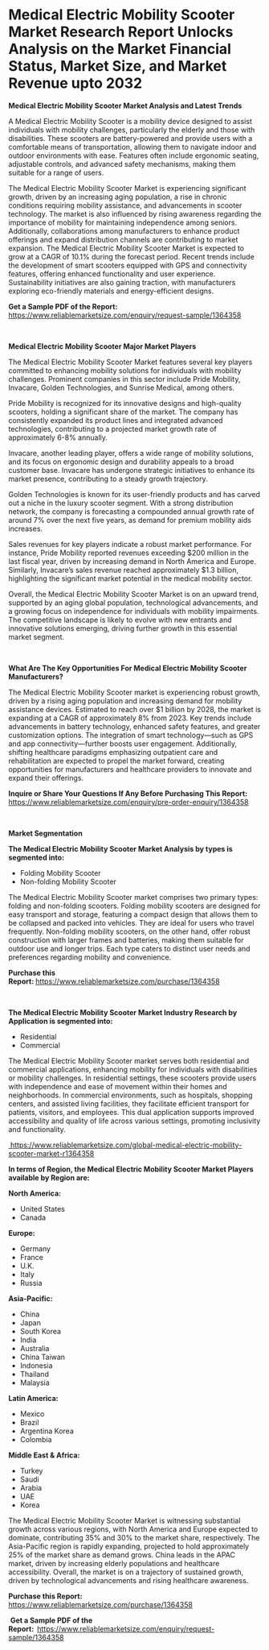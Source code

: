 <p><h1>Medical Electric Mobility Scooter Market Research Report Unlocks Analysis on the Market Financial Status, Market Size, and Market Revenue upto 2032</h1></p><p><strong>Medical Electric Mobility Scooter Market Analysis and Latest Trends</strong></p>
<p><p>A Medical Electric Mobility Scooter is a mobility device designed to assist individuals with mobility challenges, particularly the elderly and those with disabilities. These scooters are battery-powered and provide users with a comfortable means of transportation, allowing them to navigate indoor and outdoor environments with ease. Features often include ergonomic seating, adjustable controls, and advanced safety mechanisms, making them suitable for a range of users.</p><p>The Medical Electric Mobility Scooter Market is experiencing significant growth, driven by an increasing aging population, a rise in chronic conditions requiring mobility assistance, and advancements in scooter technology. The market is also influenced by rising awareness regarding the importance of mobility for maintaining independence among seniors. Additionally, collaborations among manufacturers to enhance product offerings and expand distribution channels are contributing to market expansion. The Medical Electric Mobility Scooter Market is expected to grow at a CAGR of 10.1% during the forecast period. Recent trends include the development of smart scooters equipped with GPS and connectivity features, offering enhanced functionality and user experience. Sustainability initiatives are also gaining traction, with manufacturers exploring eco-friendly materials and energy-efficient designs.</p></p>
<p><strong>Get a Sample PDF of the Report:&nbsp;</strong> <a href="https://www.reliablemarketsize.com/enquiry/request-sample/1364358?utm_campaign=3021&utm_medium=2&utm_source=Github&utm_content=ia&utm_term=14042025&utm_id=medical-electric-mobility-scooter">https://www.reliablemarketsize.com/enquiry/request-sample/1364358</a></p>
<p>&nbsp;</p>
<p><strong>Medical Electric Mobility Scooter Major Market Players</strong></p>
<p><p>The Medical Electric Mobility Scooter Market features several key players committed to enhancing mobility solutions for individuals with mobility challenges. Prominent companies in this sector include Pride Mobility, Invacare, Golden Technologies, and Sunrise Medical, among others.</p><p>Pride Mobility is recognized for its innovative designs and high-quality scooters, holding a significant share of the market. The company has consistently expanded its product lines and integrated advanced technologies, contributing to a projected market growth rate of approximately 6-8% annually. </p><p>Invacare, another leading player, offers a wide range of mobility solutions, and its focus on ergonomic design and durability appeals to a broad customer base. Invacare has undergone strategic initiatives to enhance its market presence, contributing to a steady growth trajectory.</p><p>Golden Technologies is known for its user-friendly products and has carved out a niche in the luxury scooter segment. With a strong distribution network, the company is forecasting a compounded annual growth rate of around 7% over the next five years, as demand for premium mobility aids increases.</p><p>Sales revenues for key players indicate a robust market performance. For instance, Pride Mobility reported revenues exceeding $200 million in the last fiscal year, driven by increasing demand in North America and Europe. Similarly, Invacare’s sales revenue reached approximately $1.3 billion, highlighting the significant market potential in the medical mobility sector.</p><p>Overall, the Medical Electric Mobility Scooter Market is on an upward trend, supported by an aging global population, technological advancements, and a growing focus on independence for individuals with mobility impairments. The competitive landscape is likely to evolve with new entrants and innovative solutions emerging, driving further growth in this essential market segment.</p></p>
<p>&nbsp;</p>
<p><strong>What Are The Key Opportunities For Medical Electric Mobility Scooter Manufacturers?</strong></p>
<p><p>The Medical Electric Mobility Scooter market is experiencing robust growth, driven by a rising aging population and increasing demand for mobility assistance devices. Estimated to reach over $1 billion by 2028, the market is expanding at a CAGR of approximately 8% from 2023. Key trends include advancements in battery technology, enhanced safety features, and greater customization options. The integration of smart technology—such as GPS and app connectivity—further boosts user engagement. Additionally, shifting healthcare paradigms emphasizing outpatient care and rehabilitation are expected to propel the market forward, creating opportunities for manufacturers and healthcare providers to innovate and expand their offerings.</p></p>
<p><strong>Inquire or Share Your Questions If Any Before Purchasing This Report:</strong> <a href="https://www.reliablemarketsize.com/enquiry/pre-order-enquiry/1364358?utm_campaign=3021&utm_medium=2&utm_source=Github&utm_content=ia&utm_term=14042025&utm_id=medical-electric-mobility-scooter">https://www.reliablemarketsize.com/enquiry/pre-order-enquiry/1364358</a></p>
<p>&nbsp;</p>
<p><strong>Market Segmentation</strong></p>
<p><strong>The Medical Electric Mobility Scooter Market Analysis by types is segmented into:</strong></p>
<p><ul><li>Folding Mobility Scooter</li><li>Non-folding Mobility Scooter</li></ul></p>
<p><p>The Medical Electric Mobility Scooter market comprises two primary types: folding and non-folding scooters. Folding mobility scooters are designed for easy transport and storage, featuring a compact design that allows them to be collapsed and packed into vehicles. They are ideal for users who travel frequently. Non-folding mobility scooters, on the other hand, offer robust construction with larger frames and batteries, making them suitable for outdoor use and longer trips. Each type caters to distinct user needs and preferences regarding mobility and convenience.</p></p>
<p><strong>Purchase this Report:&nbsp;</strong><a href="https://www.reliablemarketsize.com/purchase/1364358?utm_campaign=3021&utm_medium=2&utm_source=Github&utm_content=ia&utm_term=14042025&utm_id=medical-electric-mobility-scooter">https://www.reliablemarketsize.com/purchase/1364358</a></p>
<p>&nbsp;</p>
<p><strong>The Medical Electric Mobility Scooter Market Industry Research by Application is segmented into:</strong></p>
<p><ul><li>Residential</li><li>Commercial</li></ul></p>
<p><p>The Medical Electric Mobility Scooter market serves both residential and commercial applications, enhancing mobility for individuals with disabilities or mobility challenges. In residential settings, these scooters provide users with independence and ease of movement within their homes and neighborhoods. In commercial environments, such as hospitals, shopping centers, and assisted living facilities, they facilitate efficient transport for patients, visitors, and employees. This dual application supports improved accessibility and quality of life across various settings, promoting inclusivity and functionality.</p></p>
<p><a href="https://www.reliablemarketsize.com/global-medical-electric-mobility-scooter-market-r1364358?utm_campaign=3021&utm_medium=2&utm_source=Github&utm_content=ia&utm_term=14042025&utm_id=medical-electric-mobility-scooter">&nbsp;https://www.reliablemarketsize.com/global-medical-electric-mobility-scooter-market-r1364358</a></p>
<p><strong>In terms of Region, the Medical Electric Mobility Scooter Market Players available by Region are:</strong></p>
<p>
    <p> <strong> North America: </strong>
        <ul>
            <li>United States</li>
            <li>Canada</li>
        </ul>
        </p> 
    <p> <strong> Europe: </strong>
        <ul>
            <li>Germany</li>
            <li>France</li>
            <li>U.K.</li>
            <li>Italy</li>
            <li>Russia</li>
        </ul>
        </p> 
    <p> <strong> Asia-Pacific: </strong>
        <ul>
            <li>China</li>
            <li>Japan</li>
            <li>South Korea</li>
            <li>India</li>
            <li>Australia</li>
            <li>China Taiwan</li>
            <li>Indonesia</li>
            <li>Thailand</li>
            <li>Malaysia</li>
        </ul>
        </p> 
    <p> <strong> Latin America: </strong>
        <ul>
            <li>Mexico</li>
            <li>Brazil</li>
            <li>Argentina Korea</li>
            <li>Colombia</li>
        </ul>
        </p> 
    <p> <strong> Middle East & Africa: </strong>
        <ul>
            <li>Turkey</li>
            <li>Saudi</li>
            <li>Arabia</li>
            <li>UAE</li>
            <li>Korea</li>
        </ul>
    </p>
    </p>
<p><p>The Medical Electric Mobility Scooter Market is witnessing substantial growth across various regions, with North America and Europe expected to dominate, contributing 35% and 30% to the market share, respectively. The Asia-Pacific region is rapidly expanding, projected to hold approximately 25% of the market share as demand grows. China leads in the APAC market, driven by increasing elderly populations and healthcare accessibility. Overall, the market is on a trajectory of sustained growth, driven by technological advancements and rising healthcare awareness.</p></p>
<p><strong>Purchase this Report: </strong><a href="https://www.reliablemarketsize.com/purchase/1364358?utm_campaign=3021&utm_medium=2&utm_source=Github&utm_content=ia&utm_term=14042025&utm_id=medical-electric-mobility-scooter">https://www.reliablemarketsize.com/purchase/1364358</a></p>
<p>&nbsp;<strong>Get a Sample PDF of the Report:&nbsp;&nbsp;</strong><a href="https://www.reliablemarketsize.com/enquiry/request-sample/1364358?utm_campaign=3021&utm_medium=2&utm_source=Github&utm_content=ia&utm_term=14042025&utm_id=medical-electric-mobility-scooter">https://www.reliablemarketsize.com/enquiry/request-sample/1364358</a></p>
<p><strong></strong></p>
<p><p></p><p></p><p></p></p>